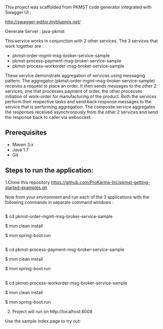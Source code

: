 This project was scaffolded from PKMST code generator integrated with Swagger UI :

http://swagger-editor.mybluemix.net/

Generate Server : java-pkmst 


This service works in conjunction with 2 other services. The 3 services that work together are :

- pkmst-order-mgmt-msg-broker-service-sample
- pkmst-process-payment-msg-broker-service-sample
- pkmst-process-workorder-msg-broker-service-sample


These service demonstrate aggregation of services using messaging pattern. The aggregator (pkmst-order-mgmt-msg-broker-service-sample) receives a request to place an order. It then sends messages to the other 2 services, one that processes payment of order, the other processes initiation of work-order for manufacturing of the product. Both the services perform their respective tasks and send back response messages to the service that is performing aggregation.
The composite service aggregates the responses received asynchronously from the other 2 services and send the response back to caller via websocket.


## Prerequisites

- Maven 3.x
- Java 1.7
- Git

## Steps to run the application: 

1.Clone this repository
https://github.com/ProKarma-Inc/pkmst-getting-started-examples.git

  Now from your environment and run each of the 3 applications with the following commands in separate command windows :

##
  $ cd pkmst-order-mgmt-msg-broker-service-sample

  $ mvn clean install

  $ mvn spring-boot:run

##
  $ cd pkmst-process-payment-msg-broker-service-sample

  $ mvn clean install

  $ mvn spring-boot:run

##
  $ cd pkmst-process-workorder-msg-broker-service-sample

  $ mvn clean install

  $ mvn spring-boot:run  
  
  
2. Project will run on http://localhost:8008 

Use the sample index page to try out:

